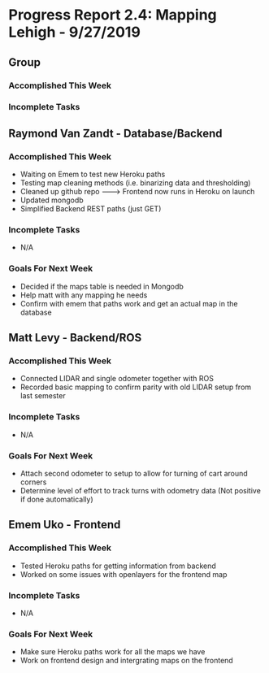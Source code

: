 # Progress Report 2.4:	Mapping Lehigh -		9/27/2019

## Group
### Accomplished This Week

### Incomplete Tasks

## Raymond Van Zandt - Database/Backend

### Accomplished This Week
- Waiting on Emem to test new Heroku paths
- Testing map cleaning methods (i.e. binarizing data and thresholding)
- Cleaned up github repo ---> Frontend now runs in Heroku on launch
- Updated mongodb
- Simplified Backend REST paths (just GET)

### Incomplete Tasks
- N/A

### Goals For Next Week
- Decided if the maps table is needed in Mongodb
- Help matt with any mapping he needs
- Confirm with emem that paths work and get an actual map in the database

## Matt Levy - Backend/ROS

### Accomplished This Week
- Connected LIDAR and single odometer together with ROS
- Recorded basic mapping to confirm parity with old LIDAR setup from last semester

### Incomplete Tasks
- N/A

### Goals For Next Week
- Attach second odometer to setup to allow for turning of cart around corners
- Determine level of effort to track turns with odometry data (Not positive if done automatically)

## Emem Uko - Frontend

### Accomplished This Week
- Tested Heroku paths for getting information from backend
- Worked on some issues with openlayers for the frontend map

### Incomplete Tasks
-  N/A

### Goals For Next Week
- Make sure Heroku paths work for all the maps we have
- Work on frontend design and intergrating maps on the frontend
